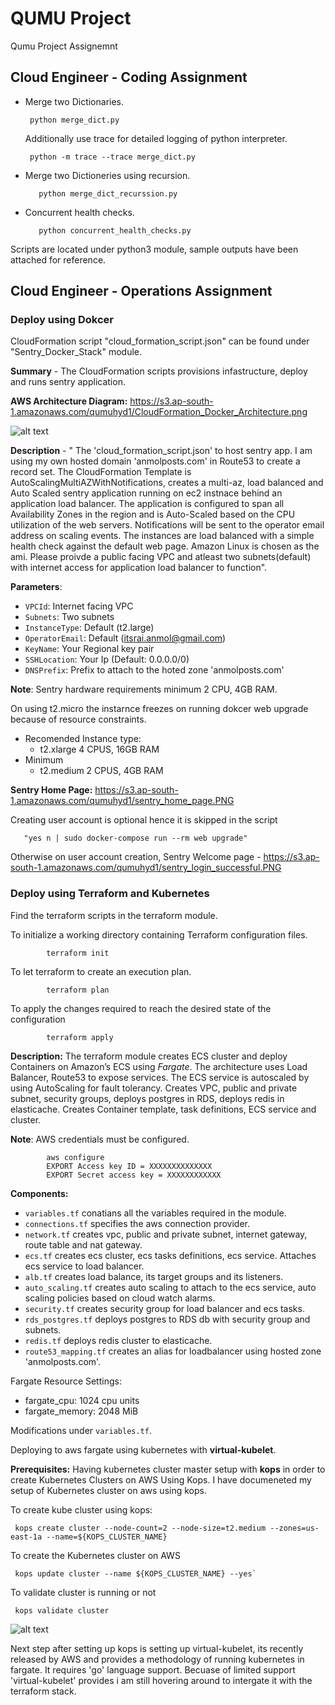 # QUMU Project

Qumu Project Assignemnt

## Cloud Engineer - Coding Assignment

   - Merge two Dictionaries.
    
          python merge_dict.py
      
      Additionally use trace for detailed logging of python interpreter.
      
          python -m trace --trace merge_dict.py
   
   - Merge two Dictioneries using recursion.
   
            python merge_dict_recurssion.py
   
   
   - Concurrent health checks.
   
            python concurrent_health_checks.py
      
   Scripts are located under python3 module, sample outputs have been attached for reference.
 
 
 
 ## Cloud Engineer - Operations Assignment

### Deploy using Dokcer
    
   CloudFormation script "cloud_formation_script.json" can be found under "Sentry_Docker_Stack" module.
    
   **Summary** - The CloudFormation scripts provisions infastructure, deploy and runs sentry application.
   
   **AWS Architecture Diagram:** https://s3.ap-south-1.amazonaws.com/qumuhyd1/CloudFormation_Docker_Architecture.png

![alt text](https://s3.ap-south-1.amazonaws.com/qumuhyd1/CloudFormation_Docker_Architecture.png)

   **Description** - " The 'cloud_formation_script.json' to host sentry app. I am using my own hosted domain 'anmolposts.com' in Route53 to create a record set. The CloudFormation Template is AutoScalingMultiAZWithNotifications, creates a multi-az, load balanced and Auto Scaled sentry application running on ec2 instnace behind an application load balancer. The application is configured to span all Availability Zones in the region and is Auto-Scaled based on the CPU utilization of the web servers. Notifications will be sent to the operator email address on scaling events. The instances are load balanced with a simple health check against the default web page. Amazon Linux is chosen as the ami. Please proivde a public facing VPC and atleast two subnets(default) with internet access for application load balancer to function".

   **Parameters**:
   
   - `VPCId`: Internet facing VPC
   - `Subnets`: Two subnets
   - `InstanceType`: Default (t2.large)
   - `OperatorEmail`: Default (itsrai.anmol@gmail.com)
   - `KeyName`: Your Regional key pair
   - `SSHLocation`: Your Ip (Default: 0.0.0.0/0)
   - `DNSPrefix`: Prefix to attach to the hoted zone 'anmolposts.com'
              
   **Note**: Sentry hardware requirements minimum 2 CPU, 4GB RAM.

   On using t2.micro the instarnce freezes on running dokcer web upgrade because of resource constraints.
   
   - Recomended Instance type:
      - t2.xlarge 4 CPUS, 16GB RAM   
   - Minimum
      - t2.medium 2 CPUS, 4GB RAM
   
   **Sentry Home Page:** https://s3.ap-south-1.amazonaws.com/qumuhyd1/sentry_home_page.PNG
   
   Creating user account is optional hence it is skipped in the script
       
       "yes n | sudo docker-compose run --rm web upgrade"
       
   Otherwise on user account creation, Sentry Welcome page - https://s3.ap-south-1.amazonaws.com/qumuhyd1/sentry_login_successful.PNG

       
### Deploy using Terraform and Kubernetes
  
  Find the terraform scripts in the terraform module.
    
   To initialize a working directory containing Terraform configuration files.
     
            terraform init
   
   To let terraform to create an execution plan.  
            
            terraform plan
            
   To apply the changes required to reach the desired state of the configuration
   
            terraform apply
        
   **Description:** The terraform module creates ECS cluster and deploy Containers on Amazon’s ECS using *Fargate*. 
   The architecture uses Load Balancer, Route53 to expose services. The ECS service is autoscaled by using AutoScaling for fault tolerancy. Creates VPC, public and private subnet, security groups, deploys postgres in RDS, deploys redis in elasticache. Creates Container template, task definitions, ECS service and cluster.   
   
   **Note**: AWS credentials must be configured.
   
            aws configure
            EXPORT Access key ID = XXXXXXXXXXXXXX
            EXPORT Secret access key = XXXXXXXXXXXX
   
   **Components:**
   - `variables.tf` conatians all the variables required in the module.
   - `connections.tf` specifies the aws connection provider.
   - `network.tf` creates vpc, public and private subnet, internet gateway, route table and nat gateway.
   - `ecs.tf` creates ecs cluster, ecs tasks definitions, ecs service. Attaches ecs service to load balancer.
   - `alb.tf` creates load balance, its target groups and its listeners.
   - `auto_scaling.tf` creates auto scaling to attach to the ecs service, auto scaling policies based on cloud watch alarms.
   - `security.tf` creates security group for load balancer and ecs tasks.
   - `rds_postgres.tf` deploys postgres to RDS db with security group and subnets.
   - `redis.tf` deploys redis cluster to elasticache.
   - `route53_mapping.tf` creates an alias for loadbalancer using hosted zone 'anmolposts.com'. 
   
Fargate Resource Settings:
- fargate_cpu: 1024 cpu units
- fargate_memory: 2048 MiB

Modifications under `variables.tf`.
        
Deploying to aws fargate using kubernetes with **virtual-kubelet**.

**Prerequisites:** Having kubernetes cluster master setup with **kops** in order to create Kubernetes Clusters on AWS Using Kops.
I have documeneted my setup of Kubernetes cluster on aws using kops. 

To create kube cluster using kops:

     kops create cluster --node-count=2 --node-size=t2.medium --zones=us-east-1a --name=${KOPS_CLUSTER_NAME}

To create the Kubernetes cluster on AWS 

     kops update cluster --name ${KOPS_CLUSTER_NAME} --yes`

To validate cluster is running or not

     kops validate cluster
            
![alt text](https://s3.ap-south-1.amazonaws.com/qumuhyd1/kube_cluster.PNG)


Next step after setting up kops is setting up virtual-kubelet, its recently released by AWS and provides a methodology of running kubernetes in fargate. It requires 'go' language support. Becuase of limited support 'virtual-kubelet' provides i am still hovering around to intergate it with the terraform stack. 

 
